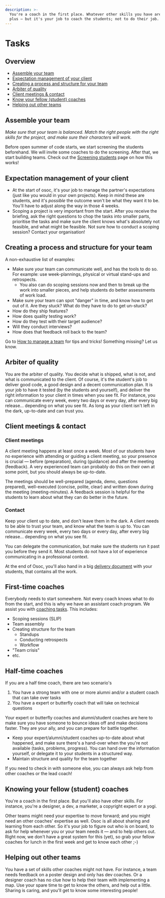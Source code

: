 ```yaml
---
description: >-
  You're a coach in the first place. Whatever other skills you have are a nice
  plus — but it's your job to coach the students; not to do their job.
---
```


# Tasks

## Overview

* [Assemble your team](tasks.md#assemble-your-team)
* [Expectation management of your client](tasks.md#expectation-management-of-your-client)
* [Creating a process and structure for your team](tasks.md#creating-a-process-and-structure-for-your-team)
* [Arbiter of quality](tasks.md#arbiter-of-quality)
* [Client meetings & contact](tasks.md#client-meetings-and-contact)
* [Know your fellow (student) coaches](tasks.md#knowing-your-fellow-student-and-assistant-coaches)
* [Helping out other teams](tasks.md#helping-out-other-teams)

## Assemble your team

_Make sure that your team is balanced. Match the right people with the right skills for the project, and make sure their characters will work._

Before open summer of code starts, we start screening the students beforehand. We will invite some coaches to do the screening. After that, we start building teams. Check out the [Screening students](screening-students.md) page on how this works!

## Expectation management of your client

* At the start of osoc, it's your job to manage the partner's expectations (just like you would in your own projects). Keep in mind these are students, and it's _possible_ the outcome won't be what they want it to be. You'll have to adjust along the way in those 4 weeks.
* Scoping a project is very important from the start. After you receive the briefing, ask the right questions to chop the tasks into smaller parts, prioritise the tasks and make sure the client knows what's absolutely not feasible, and what might be feasible. Not sure how to conduct a scoping session? Contact your organisation!

## Creating a process and structure for your team

A non-exhaustive list of examples:

* Make sure your team can communicate well, and has the tools to do so. For example: use week-plannings, physical or virtual stand-ups and retrospects.&#x20;
  * You also can do scoping sessions now and then to break up the work into smaller pieces, and help students do better assessments of work load.
* Make sure your team can spot "danger" in time, and know how to get out of it. Are they stuck? What do they have to do to get un-stuck?
* How do they ship features?
* How does quality testing work?
* How do they test with their target audience?
* Will they conduct interviews?
* How does that feedback roll back to the team?

Go to [How to manage a team](how-to-manage-a-team.md) for tips and tricks! Something missing? Let us know.

## Arbiter of quality

You are the arbiter of quality. You decide what is shipped, what is not, and what is communicated to the client. Of course, it's the student's job to deliver good code, a good design and a decent communication plan. It is your job to have it tested (by the students and yourself), and deliver the right information to your client in times when you see fit. For instance, you can communicate every week, every two days or every day, after every big release… depending on what you see fit. As long as your client isn't left in the dark, up-to-date and can trust you.

## Client meetings & contact

### Client meetings

A client meeting happens at least once a week. Most of our students have no experience with attending or guiding a client meeting, so your presence is crucial — before (preparation), during (guidance) and after the meeting (feedback). A very experienced team can probably do this on their own at some point, but you should always be up-to-date.

The meetings should be well-prepared (agenda, demo, questions prepared), well-executed (concise, polite, clear) and written down during the meeting (meeting-minutes). A feedback session is helpful for the students to learn about what they can do better in the future.

### Contact

Keep your client up to date, and don't leave them in the dark. A client needs to be able to trust your team, and know what the team is up to. You can communicate every week, every two days or every day, after every big release… depending on what you see fit.&#x20;

You can delegate the communication, but make sure the students run it past you before they send it. Most students do not have a lot of experience communicating in a professional context.

At the end of Osoc, you'll also hand in a big [delivery document](../../tutorials/how-to-deliver-like-a-pro/) with your students, that contains all the work.

## First-time coaches

Everybody needs to start somewhere. Not every coach knows what to do from the start, and this is why we have an assistant coach program. We assist you with [coaching tasks](./). This includes:

* Scoping sessions (SLIP)
* Team assembly
* Creating structure for the team
  * Standups
  * Conducting retrospects
  * Workflow
* "Team crisis"
* etc.

## Half-time coaches

If you are a half time coach, there are two scenario's

1. You have a strong team with one or more alumni and/or a student coach that can take over tasks
2. You have a expert or butterfly coach that will take on technical questions

Your expert or butterfly coaches and alumni/student coaches are here to make sure you have someone to bounce ideas off and make decisions faster. They are your ally, and you can prepare for battle together.

* Keep your expert/alumni/student coaches up-to-date about what happened, and make sure there's a hand-over when the you're not available (tasks, problems, progress). You can hand over the information yourself, or delegate it to your students in a structured way.
* Maintain structure and quality for the team together

If you need to check in with someone else, you can always ask help from other coaches or the lead coach!

## Knowing your fellow (student) coaches

You're a coach in the first place. But you'll also have other skills. For instance, you're a designer, a dev, a marketer, a copyright expert or a yogi.

Other teams might need your expertise to move forward; and you might need an other coaches' expertise as well. Osoc is all about sharing and learning from each other. So it's your job to figure out who is on board, to ask for help whenever you or your team needs it — and to help others out. Right now, we don't have a great system for this (yet), so grab your fellow coaches for lunch in the first week and get to know each other ;-)

## Helping out other teams

You have a set of skills other coaches might not have. For instance, a team needs feedback on a poster design and only has dev coaches. Or a designer coach has no clue how to help their team with implementing a map. Use your spare time to get to know the others, and help out a little. Sharing is caring, and you'll get to know some interesting people!
